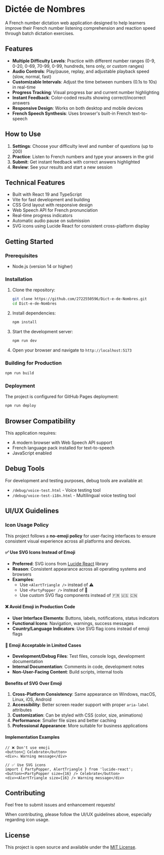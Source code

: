 # Dictée de Nombres

A French number dictation web application designed to help learners improve their French number listening comprehension and reaction speed through batch dictation exercises.

## Features

- **Multiple Difficulty Levels**: Practice with different number ranges (0-9, 0-20, 0-69, 70-99, 0-99, hundreds, tens only, or custom ranges)
- **Audio Controls**: Play/pause, replay, and adjustable playback speed (slow, normal, fast)
- **Customizable Intervals**: Adjust the time between numbers (0.1s to 10s) in real-time
- **Progress Tracking**: Visual progress bar and current number highlighting
- **Instant Feedback**: Color-coded results showing correct/incorrect answers
- **Responsive Design**: Works on both desktop and mobile devices
- **French Speech Synthesis**: Uses browser's built-in French text-to-speech

## How to Use

1. **Settings**: Choose your difficulty level and number of questions (up to 200)
2. **Practice**: Listen to French numbers and type your answers in the grid
3. **Submit**: Get instant feedback with correct answers highlighted
4. **Review**: See your results and start a new session

## Technical Features

- Built with React 19 and TypeScript
- Vite for fast development and building
- CSS Grid layout with responsive design
- Web Speech API for French pronunciation
- Real-time progress indicators
- Automatic audio pause on submission
- SVG icons using Lucide React for consistent cross-platform display

## Getting Started

### Prerequisites
- Node.js (version 14 or higher)

### Installation

1. Clone the repository:
   ```bash
   git clone https://github.com/2722550596/Dict-e-de-Nombres.git
   cd Dict-e-de-Nombres
   ```

2. Install dependencies:
   ```bash
   npm install
   ```

3. Start the development server:
   ```bash
   npm run dev
   ```

4. Open your browser and navigate to `http://localhost:5173`

### Building for Production

```bash
npm run build
```

### Deployment

The project is configured for GitHub Pages deployment:

```bash
npm run deploy
```

## Browser Compatibility

This application requires:
- A modern browser with Web Speech API support
- French language pack installed for text-to-speech
- JavaScript enabled

## Debug Tools

For development and testing purposes, debug tools are available at:
- `/debug/voice-test.html` - Voice testing tool
- `/debug/voice-test-i18n.html` - Multilingual voice testing tool

## UI/UX Guidelines

### Icon Usage Policy

This project follows a **no-emoji policy** for user-facing interfaces to ensure consistent visual experience across all platforms and devices.

#### ✅ **Use SVG Icons Instead of Emoji**

- **Preferred**: SVG icons from [Lucide React](https://lucide.dev/) library
- **Reason**: Consistent appearance across all operating systems and browsers
- **Examples**:
  - Use `<AlertTriangle />` instead of ⚠️
  - Use `<PartyPopper />` instead of 🎉
  - Use custom SVG flag components instead of 🇫🇷 🇺🇸 🇨🇳

#### ❌ **Avoid Emoji in Production Code**

- **User Interface Elements**: Buttons, labels, notifications, status indicators
- **Functional Icons**: Navigation, warnings, success messages
- **Country/Language Indicators**: Use SVG flag icons instead of emoji flags

#### 🔶 **Emoji Acceptable in Limited Cases**

- **Development/Debug Files**: Test files, console logs, development documentation
- **Internal Documentation**: Comments in code, development notes
- **Non-User-Facing Content**: Build scripts, internal tools

#### **Benefits of SVG Over Emoji**

1. **Cross-Platform Consistency**: Same appearance on Windows, macOS, Linux, iOS, Android
2. **Accessibility**: Better screen reader support with proper `aria-label` attributes
3. **Customization**: Can be styled with CSS (color, size, animations)
4. **Performance**: Smaller file sizes and better caching
5. **Professional Appearance**: More suitable for business applications

#### **Implementation Examples**

```tsx
// ❌ Don't use emoji
<button>🎉 Celebrate</button>
<div>⚠️ Warning message</div>

// ✅ Use SVG icons
import { PartyPopper, AlertTriangle } from 'lucide-react';
<button><PartyPopper size={16} /> Celebrate</button>
<div><AlertTriangle size={16} /> Warning message</div>
```

## Contributing

Feel free to submit issues and enhancement requests!

When contributing, please follow the UI/UX guidelines above, especially regarding icon usage.

## License

This project is open source and available under the [MIT License](LICENSE).
